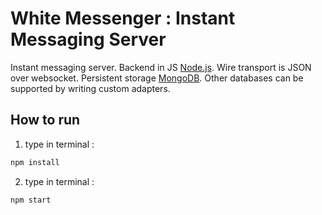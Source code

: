 # White Messenger : Instant Messaging Server

Instant messaging server. Backend in JS [Node.js](https://nodejs.org/en). Wire transport is JSON over websocket. Persistent storage [MongoDB](https://www.mongodb.com). Other databases can be supported by writing custom adapters.

## How to run

1. type in terminal :

```bash
npm install
```

2. type in terminal :

```bash
npm start
```
